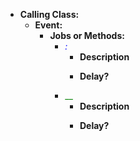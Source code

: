   * __Calling Class:__
    * __Event:__
      * __Jobs or Methods:__
         * <span style="color:blue;">_:_</span>
           * __Description__
           >> 
           * __Delay?__
           >>
         * <span style="color:green;">__</span>
           * __Description__
           >>
           * __Delay?__
           >>